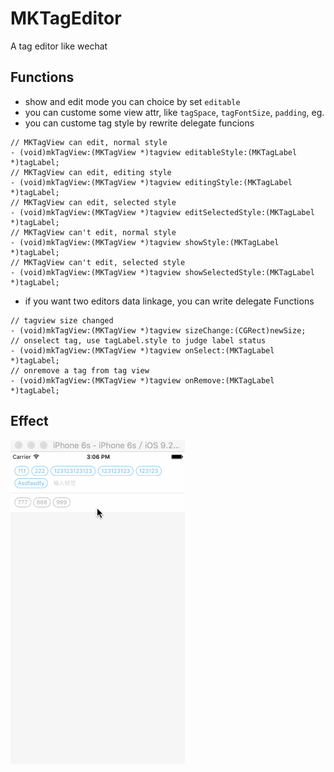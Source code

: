 # MKTagEditor

A tag editor like wechat

## Functions

* show and edit mode you can choice by set `editable`
* you can custome some view attr, like `tagSpace`, `tagFontSize`, `padding`, eg.
* you can custome tag style by rewrite delegate funcions
```
// MKTagView can edit, normal style
- (void)mkTagView:(MKTagView *)tagview editableStyle:(MKTagLabel *)tagLabel;
// MKTagView can edit, editing style
- (void)mkTagView:(MKTagView *)tagview editingStyle:(MKTagLabel *)tagLabel;
// MKTagView can edit, selected style
- (void)mkTagView:(MKTagView *)tagview editSelectedStyle:(MKTagLabel *)tagLabel;
// MKTagView can't edit, normal style
- (void)mkTagView:(MKTagView *)tagview showStyle:(MKTagLabel *)tagLabel;
// MKTagView can't edit, selected style
- (void)mkTagView:(MKTagView *)tagview showSelectedStyle:(MKTagLabel *)tagLabel;
```
* if you want two editors data linkage, you can write delegate Functions
```
// tagview size changed
- (void)mkTagView:(MKTagView *)tagview sizeChange:(CGRect)newSize;
// onselect tag, use tagLabel.style to judge label status
- (void)mkTagView:(MKTagView *)tagview onSelect:(MKTagLabel *)tagLabel;
// onremove a tag from tag view
- (void)mkTagView:(MKTagView *)tagview onRemove:(MKTagLabel *)tagLabel;
```

## Effect
![](screenshot.gif)
